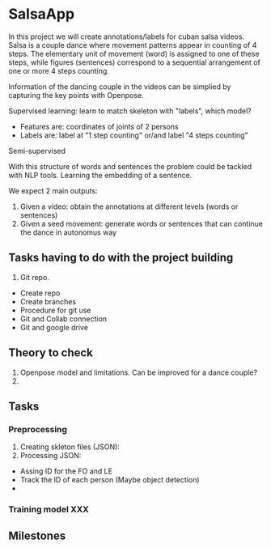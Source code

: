 # SalsaApp

In this project we will create annotations/labels for cuban salsa videos. Salsa is a couple dance where movement patterns appear in counting of 4 steps.
The elementary unit of movement (word) is assigned to one of these steps, while figures (sentences) correspond to a sequential arrangement of one or more 4 steps counting. 

Information of the dancing couple in the videos can be simplied by capturing the key points with Openpose. 

Supervised learning: learn to match skeleton with "labels", which model?
 * Features are: coordinates of joints of 2 persons
 * Labels are: label at "1 step counting" or/and label "4 steps counting"

Semi-supervised

With this structure of words and sentences the problem could be tackled with NLP tools. Learning the embedding of a sentence. 

We expect 2 main outputs:

1. Given a video: obtain the annotations at different levels (words or sentences)
1. Given a seed movement: generate words or sentences that can continue the dance in autonomus way

## Tasks having to do with the project building
  
  1. Git repo.
   * Create repo
   * Create branches
   * Procedure for git use 
   * Git and Collab connection
   * Git and google drive

## Theory to check
  1. Openpose model and limitations. Can be improved for a dance couple?
  2. 
  
## Tasks 
### Preprocessing
1. Creating skleton files (JSON):
2. Processing JSON:
* Assing ID for the FO and LE 
* Track the ID of each person (Maybe object detection)
* 

### Training model XXX





## Milestones

